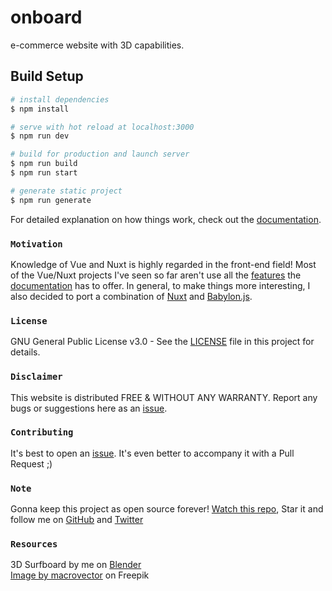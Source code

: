 # onboard
e-commerce website with 3D capabilities.

## Build Setup

```bash
# install dependencies
$ npm install

# serve with hot reload at localhost:3000
$ npm run dev

# build for production and launch server
$ npm run build
$ npm run start

# generate static project
$ npm run generate
```

For detailed explanation on how things work, check out the [documentation](https://nuxtjs.org).

### `Motivation`
Knowledge of Vue and Nuxt is highly regarded in the front-end field! Most of the Vue/Nuxt projects I've seen so far aren't use all the [features](https://typescript.nuxtjs.org) the [documentation](https://nuxtjs.org/docs/get-started/installation) has to offer. In general, to make things more interesting, I also decided to port a combination of [Nuxt](https://nuxtjs.org) and [Babylon.js](https://www.babylonjs.com).

### `License`
GNU General Public License v3.0 - See the [LICENSE](https://github.com/ncklinux/onBoard/blob/master/LICENSE) file in this project for details.
### `Disclaimer`
This website is distributed FREE & WITHOUT ANY WARRANTY. Report any bugs or suggestions here as an [issue](https://github.com/ncklinux/onBoard/issues/new).

### `Contributing`
It's best to open an [issue](https://github.com/ncklinux/onBoard/issues/new). It's even better to accompany it with a Pull Request ;)

### `Note`
Gonna keep this project as open source forever! [Watch this repo](https://github.com/ncklinux/onBoard/subscription), Star it and follow me on [GitHub](https://github.com/ncklinux) and [Twitter](https://twitter.com/ncklinux)

### `Resources`
3D Surfboard by me on [Blender](https://www.blender.org)  
[Image by macrovector](https://www.freepik.com/free-vector/realistic-blank-surfboard_13153587.htm#query=surfboard&position=11&from_view=keyword) on Freepik
